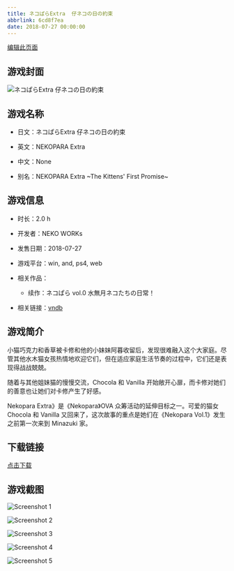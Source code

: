 ```yaml
---
title: ネコぱらExtra  仔ネコの日の約束
abbrlink: 6cd8f7ea
date: 2018-07-27 00:00:00
---
```

[编辑此页面](https://github.com/ACG-3/ADV3-source/blob/main/source/_posts/%E3%83%8D%E3%82%B3%E3%81%B1%E3%82%89Extra%20%20%E4%BB%94%E3%83%8D%E3%82%B3%E3%81%AE%E6%97%A5%E3%81%AE%E7%B4%84%E6%9D%9F.md)

## 游戏封面

![ネコぱらExtra  仔ネコの日の約束](https://pan.timero.xyz/d/onedrive/img_lib_001/%E3%83%8D%E3%82%B3%E3%81%B1%E3%82%89Extra%20%20%E4%BB%94%E3%83%8D%E3%82%B3%E3%81%AE%E6%97%A5%E3%81%AE%E7%B4%84%E6%9D%9F_cover.avif)


## 游戏名称

- 日文：ネコぱらExtra  仔ネコの日の約束
- 英文：NEKOPARA Extra
- 中文：None

- 别名：NEKOPARA Extra ~The Kittens' First Promise~


## 游戏信息

- 时长：2.0 h
- 开发者：NEKO WORKs
- 发售日期：2018-07-27
- 游戏平台：win, and, ps4, web
- 相关作品：
   - 续作：ネコぱら vol.0 水無月ネコたちの日常！

- 相关链接：[vndb](https://vndb.org/v22020)


## 游戏简介

小猫巧克力和香草被卡修和他的小妹妹阿暮收留后，发现很难融入这个大家庭。尽管其他水木猫女孩热情地欢迎它们，但在适应家庭生活节奏的过程中，它们还是表现得战战兢兢。

随着与其他姐妹猫的慢慢交流，Chocola 和 Vanilla 开始敞开心扉，而卡修对她们的善意也让她们对卡修产生了好感。



Nekopara Extra》是《Nekopara》OVA 众筹活动的延伸目标之一。可爱的猫女 Chocola 和 Vanilla 又回来了，这次故事的重点是她们在《Nekopara Vol.1》发生之前第一次来到 Minazuki 家。




## 下载链接

[点击下载](https://pan.timero.xyz/onedrive/adv_lib_001/%E3%83%8D%E3%82%B3%E3%81%B1%E3%82%89Extra%20%20%E4%BB%94%E3%83%8D%E3%82%B3%E3%81%AE%E6%97%A5%E3%81%AE%E7%B4%84%E6%9D%9F)


## 游戏截图


![Screenshot 1](https://pan.timero.xyz/d/onedrive/img_lib_001/%E3%83%8D%E3%82%B3%E3%81%B1%E3%82%89Extra%20%20%E4%BB%94%E3%83%8D%E3%82%B3%E3%81%AE%E6%97%A5%E3%81%AE%E7%B4%84%E6%9D%9F_Screenshot_1.avif)

![Screenshot 2](https://pan.timero.xyz/d/onedrive/img_lib_001/%E3%83%8D%E3%82%B3%E3%81%B1%E3%82%89Extra%20%20%E4%BB%94%E3%83%8D%E3%82%B3%E3%81%AE%E6%97%A5%E3%81%AE%E7%B4%84%E6%9D%9F_Screenshot_2.avif)

![Screenshot 3](https://pan.timero.xyz/d/onedrive/img_lib_001/%E3%83%8D%E3%82%B3%E3%81%B1%E3%82%89Extra%20%20%E4%BB%94%E3%83%8D%E3%82%B3%E3%81%AE%E6%97%A5%E3%81%AE%E7%B4%84%E6%9D%9F_Screenshot_3.avif)

![Screenshot 4](https://pan.timero.xyz/d/onedrive/img_lib_001/%E3%83%8D%E3%82%B3%E3%81%B1%E3%82%89Extra%20%20%E4%BB%94%E3%83%8D%E3%82%B3%E3%81%AE%E6%97%A5%E3%81%AE%E7%B4%84%E6%9D%9F_Screenshot_4.avif)

![Screenshot 5](https://pan.timero.xyz/d/onedrive/img_lib_001/%E3%83%8D%E3%82%B3%E3%81%B1%E3%82%89Extra%20%20%E4%BB%94%E3%83%8D%E3%82%B3%E3%81%AE%E6%97%A5%E3%81%AE%E7%B4%84%E6%9D%9F_Screenshot_5.avif)

